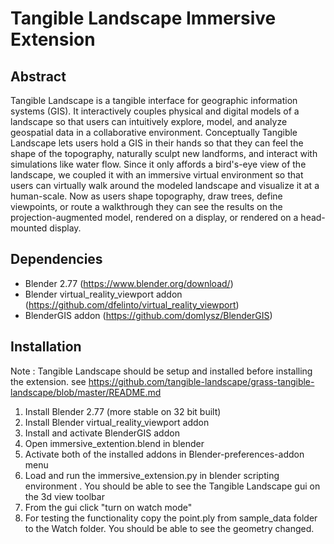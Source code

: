 # Tangible Landscape Immersive Extension

## Abstract
Tangible Landscape is a tangible interface for geographic information systems (GIS). It interactively couples physical and digital models of a landscape so that users can intuitively explore, model, and analyze geospatial data in a collaborative environment. Conceptually Tangible Landscape lets users hold a GIS in their hands so that they can feel the shape of the topography, naturally sculpt new landforms, and interact with simulations like water flow.
Since it only affords a bird's-eye view of the landscape, we coupled it with an immersive virtual environment so that users can virtually walk around the modeled landscape and visualize it at a human-scale. Now as users shape topography, draw trees, define viewpoints, or route a walkthrough they can see the results on the projection-augmented model, rendered on a display, or rendered on a head-mounted display.

## Dependencies
-   Blender 2.77 (https://www.blender.org/download/)
-   Blender virtual_reality_viewport addon (https://github.com/dfelinto/virtual_reality_viewport)
-   BlenderGIS addon (https://github.com/domlysz/BlenderGIS)

## Installation
Note : Tangible Landscape should be setup and installed before installing the extension.
see https://github.com/tangible-landscape/grass-tangible-landscape/blob/master/README.md

1.  Install Blender 2.77 (more stable on 32 bit built)
2.  Install Blender virtual_reality_viewport addon 
3.  Install and activate BlenderGIS addon 
4.  Open immersive_extention.blend in blender 
5.  Activate both of the installed addons in Blender-preferences-addon menu
4.  Load and run the immersive_extension.py in blender scripting environment . You should be able to see the Tangible Landscape gui on the 3d view toolbar 
5.  From the gui click "turn on watch mode"
6.  For testing the functionality copy the point.ply from sample_data folder to the Watch folder. You should be able to see the geometry changed. 

